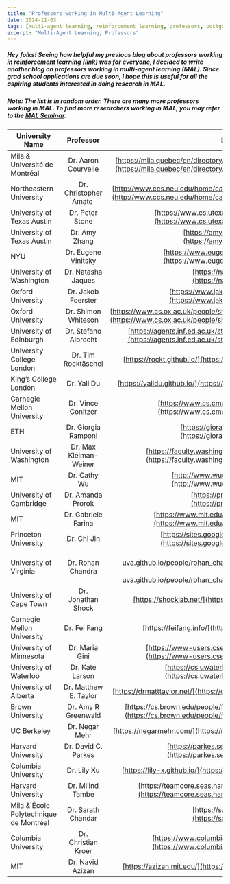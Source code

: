 ```yaml
---
title: "Professors working in Multi-Agent Learning"
date: 2024-11-03
tags: [multi-agent learning, reinforcement learning, professors, postgrad]
excerpt: "Multi-Agent Learning, Professors"
---
```


##### Hey folks! Seeing how helpful my previous blog about professors working in reinforcement learning ([link](https://rupalibhati.github.io/RL-profs/)) was for everyone, I decided to write another blog on professors working in multi-agent learning (MAL). Since grad school applications are due soon, I hope this is useful for all the aspiring students interested in doing research in MAL.

##### Note: The list is in random order. There are many more professors working in MAL. To find more researchers working in MAL, you may refer to the [MAL Seminar](https://sites.google.com/view/berkeleymarl/home).

| University Name        | Professor            | Link to Webpage  |
| ------------- |:-------------:|  -----:|
| Mila & Université de Montréal | Dr. Aaron Courvelle | [https://mila.quebec/en/directory/aaron-courville](https://mila.quebec/en/directory/aaron-courville)|
| Northeastern University | Dr. Christopher Amato | [http://www.ccs.neu.edu/home/camato/index.html](http://www.ccs.neu.edu/home/camato/index.html)|
| University of Texas Austin | Dr. Peter Stone | [https://www.cs.utexas.edu/~pstone/](https://www.cs.utexas.edu/~pstone/)|
| University of Texas Austin | Dr. Amy Zhang | [https://amyzhang.github.io/](https://amyzhang.github.io/)|
| NYU | Dr. Eugene Vinitsky | [https://www.eugenevinitsky.com/](https://www.eugenevinitsky.com/)|
| University of Washington | Dr. Natasha Jaques | [https://natashajaques.ai/](https://natashajaques.ai/)|
| Oxford University | Dr. Jakob Foerster | [https://www.jakobfoerster.com/](https://www.jakobfoerster.com/)|
| Oxford University | Dr. Shimon Whiteson | [https://www.cs.ox.ac.uk/people/shimon.whiteson/](https://www.cs.ox.ac.uk/people/shimon.whiteson/)|
| University of Edinburgh | Dr. Stefano Albrecht | [https://agents.inf.ed.ac.uk/stefano-albrecht/](https://agents.inf.ed.ac.uk/stefano-albrecht/) |
| University College London | Dr. Tim Rocktäschel | [https://rockt.github.io/](https://rockt.github.io/)|
| King’s College London | Dr. Yali Du | [https://yalidu.github.io/](https://yalidu.github.io/)|
| Carnegie Mellon University | Dr. Vince Conitzer | [https://www.cs.cmu.edu/~conitzer/](https://www.cs.cmu.edu/~conitzer/)|
| ETH | Dr. Giorgia Ramponi | [https://gioramponi.github.io/](https://gioramponi.github.io/)|
| University of Washington | Dr. Max Kleiman-Weiner | [https://faculty.washington.edu/maxkw/](https://faculty.washington.edu/maxkw/)
| MIT | Dr. Cathy Wu | [http://www.wucathy.com/blog/](http://www.wucathy.com/blog/)
| University of Cambridge | Dr. Amanda Prorok | [https://proroklab.org/wp/](https://proroklab.org/wp/)
| MIT| Dr. Gabriele Farina | [https://www.mit.edu/~gfarina/about/](https://www.mit.edu/~gfarina/about/)
| Princeton University | Dr. Chi Jin | [https://sites.google.com/view/cjin/](https://sites.google.com/view/cjin/)
| University of Virginia | Dr. Rohan Chandra | [https://cral-uva.github.io/people/rohan_chandra/index.html](https://cral-uva.github.io/people/rohan_chandra/index.html)
| University of Cape Town | Dr. Jonathan Shock | [https://shocklab.net/](https://shocklab.net/)
| Carnegie Mellon University | Dr. Fei Fang | [https://feifang.info/](https://feifang.info/)
| University of Minnesota | Dr. Maria Gini| [https://www-users.cse.umn.edu/~gini/](https://www-users.cse.umn.edu/~gini/)
| University of Waterloo | Dr. Kate Larson | [https://cs.uwaterloo.ca/~klarson/](https://cs.uwaterloo.ca/~klarson/)
| University of Alberta | Dr. Matthew E. Taylor | [https://drmatttaylor.net/](https://drmatttaylor.net/)
| Brown University | Dr. Amy R Greenwald | [https://cs.brown.edu/people/faculty/amy.html](https://cs.brown.edu/people/faculty/amy.html)
| UC Berkeley | Dr. Negar Mehr | [https://negarmehr.com/](https://negarmehr.com/)
| Harvard University | Dr. David C. Parkes | [https://parkes.seas.harvard.edu/](https://parkes.seas.harvard.edu/)
| Columbia University | Dr. Lily Xu | [https://lily-x.github.io/](https://lily-x.github.io/)
| Harvard University | Dr. Milind Tambe | [https://teamcore.seas.harvard.edu/tambe](https://teamcore.seas.harvard.edu/tambe)
| Mila & École Polytechnique de Montréal | Dr. Sarath Chandar | [https://sarathchandar.in/](https://sarathchandar.in/)
| Columbia University | Dr. Christian Kroer | [https://www.columbia.edu/~ck2945/](https://www.columbia.edu/~ck2945/)
| MIT | Dr. Navid Azizan | [https://azizan.mit.edu/](https://azizan.mit.edu/)
